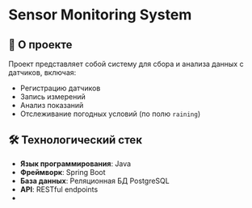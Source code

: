 # Sensor Monitoring System

## 📌 О проекте

Проект представляет собой систему для сбора и анализа данных с датчиков, включая:
- Регистрацию датчиков
- Запись измерений
- Анализ показаний
- Отслеживание погодных условий (по полю `raining`)

## 🛠 Технологический стек

- **Язык программирования**: Java
- **Фреймворк**: Spring Boot
- **База данных**: Реляционная БД PostgreSQL
- **API**: RESTful endpoints
- 

